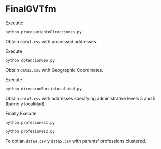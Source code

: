 # FinalGVTfm

Execute:

```bash
python procesamientoDirecciones.py
```

Obtain ```data1.csv``` with processed addresses.

Execute

```bash
python obtencionGeo.py
```

Obtain ```data2.csv``` with Geographic Coordinates.

Execute

```bash
python direccionBarrioLocalidad.py
```

Obtain ```data3.csv``` with addresses specifying administrative levels 5 and 5 (barrio y localidad)

Finally Execute

```bash
python profesiones1.py
```

```bash
python profesiones2.py
```

To obtian ```data4.csv``` y ```data5.csv``` with parents' professions clustered.
